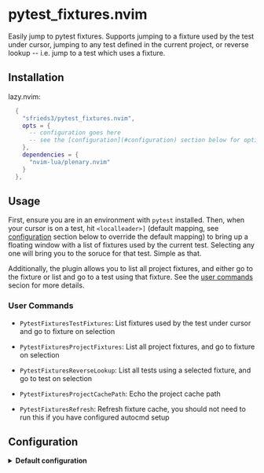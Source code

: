 # pytest_fixtures.nvim

Easily jump to pytest fixtures. Supports jumping to a fixture used by the test under cursor, jumping to any test defined in the current project, or reverse lookup -- i.e. jump to a test which uses a fixture.

## Installation

lazy.nvim:

```lua
  {
    "sfrieds3/pytest_fixtures.nvim",
    opts = {
      -- configuration goes here
      -- see the [configuration](#configuration) section below for options
    },
    dependencies = {
      "nvim-lua/plenary.nvim"
    }
  },
```

## Usage

First, ensure you are in an environment with `pytest` installed. Then, when your cursor is on a test, hit `<localleader>]` (default mapping, see [configuration](#configuration) section below to override the default mapping) to bring up a floating window with a list of fixtures used by the current test. Selecting any one will bring you to the soruce for that test. Simple as that.

Additionally, the plugin allows you to list all project fixtures, and either go to the fixture or list and go to a test using that fixture. See the [user commands](#user-commands) secion for more details.

### User Commands

- `PytestFixturesTestFixtures`: List fixtures used by the test under cursor and go to fixture on selection

- `PytestFixturesProjectFixtures`: List all project fixtures, and go to fixture on selection

- `PytestFixturesReverseLookup`: List all tests using a selected fixture, and go to test on selection

- `PytestFixturesProjectCachePath`: Echo the project cache path

- `PytestFixturesRefresh`: Refresh fixture cache, you should not need to run this if you have configured autocmd setup

## Configuration

<details>
<summary><strong>Default configuration</strong></summary>

<!-- config:start -->

```lua
{
  -- set keymaps
  keymaps = { -- set keymaps for user commands generated by the plugin
    ["<localleader>]"] = "PytestFixturesTestFixtures",
    ["<localleader>}"] = "PytestFixturesProjectFixtures",
  },
  -- controls whether or not to create user commands
  create_user_commands = true,
  -- configure autocmd events for which to execute a refresh of the fixture cache
  refresh_events = { "BufEnter", "BufWinEnter", "BufWritePost" },
  -- configure files/directories to use for determining the project root
  project_markers = { ".git", "pyproject.toml", "setup.py", "setup.cfg" },
  -- configure the path to store the fixture cache
  data_path = string.format("%s/pytest_fixtures", vim.fn.stdpath("data")),
}
```

<!-- config:end -->

</details>
